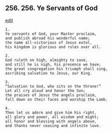 
## 256.  256. Ye Servants of God
[edit](https://docs.google.com/document/d/1ohKAV5SMIxmSz52W9_I5H8_orHsWmisl/edit?mode=html)






    1.
    Ye servants of God, your Master proclaim,
    and publish abroad his wonderful name;
    the name all-victorious of Jesus extol,
    his kingdom is glorious and rules over all.

    2.
    God ruleth on high, almighty to save,
    and still he is nigh, his presence we have;
    the great congregation his triumph shall sing,
    ascribing salvation to Jesus, our King.

    3.
    “Salvation to God, who sits on the throne!”
    Let all cry aloud and honor the Son;
    the praises of Jesus the angels proclaim,
    fall down on their faces and worship the Lamb.

    4.
    Then let us adore and give him his right,
    all glory and power, all wisdom and might;
    all honor and blessing with angels above,
    and thanks never ceasing and infinite love.
